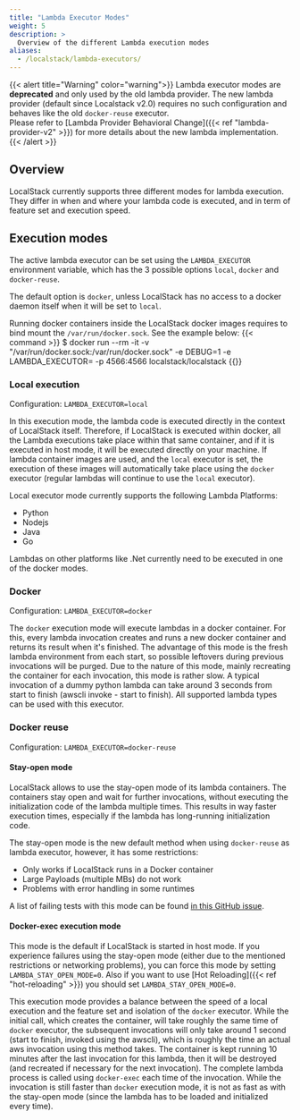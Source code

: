 ```yaml
---
title: "Lambda Executor Modes"
weight: 5
description: >
  Overview of the different Lambda execution modes
aliases:
  - /localstack/lambda-executors/
---
```


{{< alert title="Warning" color="warning">}}
Lambda executor modes are **deprecated** and only used by the old lambda provider.
The new lambda provider (default since Localstack&nbsp;v2.0) requires no such configuration and behaves like the old `docker-reuse` executor.<br>
Please refer to [Lambda Provider Behavioral Change]({{< ref "lambda-provider-v2" >}}) for more details about the new lambda implementation.
{{< /alert >}}

## Overview

LocalStack currently supports three different modes for lambda execution.
They differ in when and where your lambda code is executed, and in term of feature set and execution speed.

## Execution modes

The active lambda executor can be set using the `LAMBDA_EXECUTOR` environment variable, which has the 3 possible options `local`, `docker` and `docker-reuse`.

The default option is `docker`, unless LocalStack has no access to a docker daemon itself when it will be set to `local`.

Running docker containers inside the LocalStack docker images requires to bind mount the `/var/run/docker.sock`. See the example below:
{{< command >}}
$ docker run --rm -it -v "/var/run/docker.sock:/var/run/docker.sock" -e DEBUG=1 -e LAMBDA_EXECUTOR=<mode> -p 4566:4566  localstack/localstack
{{</command >}}


### Local execution

Configuration: `LAMBDA_EXECUTOR=local`

In this execution mode, the lambda code is executed directly in the context of LocalStack itself.
Therefore, if LocalStack is executed within docker, all the Lambda executions take place within that same container, and if it is executed in host mode, it will be executed directly on your machine.
If lambda container images are used, and the `local` executor is set, the execution of these images will automatically take place using the `docker` executor (regular lambdas will continue to use the `local` executor).

Local executor mode currently supports the following Lambda Platforms:
* Python
* Nodejs
* Java
* Go

Lambdas on other platforms like .Net currently need to be executed in one of the docker modes.

### Docker

Configuration: `LAMBDA_EXECUTOR=docker`


The `docker` execution mode will execute lambdas in a docker container.
For this, every lambda invocation creates and runs a new docker container and returns its result when it's finished.
The advantage of this mode is the fresh lambda environment from each start, so possible leftovers during previous invocations will be purged.
Due to the nature of this mode, mainly recreating the container for each invocation, this mode is rather slow.
A typical invocation of a dummy python lambda can take around 3 seconds from start to finish (awscli invoke - start to finish).
All supported lambda types can be used with this executor.

### Docker reuse

Configuration: `LAMBDA_EXECUTOR=docker-reuse`

#### Stay-open mode
LocalStack allows to use the stay-open mode of its lambda containers.
The containers stay open and wait for further invocations, without executing the initialization code of the lambda multiple times.
This results in way faster execution times, especially if the lambda has long-running initialization code.

The stay-open mode is the new default method when using `docker-reuse` as lambda executor, however, it has some restrictions:

* Only works if LocalStack runs in a Docker container
* Large Payloads (multiple MBs) do not work
* Problems with error handling in some runtimes

A list of failing tests with this mode can be found [in this GitHub issue](https://github.com/localstack/localstack/pull/5088).

#### Docker-exec execution mode
This mode is the default if LocalStack is started in host mode.
If you experience failures using the stay-open mode (either due to the mentioned restrictions or networking problems), you can force this mode by setting `LAMBDA_STAY_OPEN_MODE=0`.
Also if you want to use [Hot Reloading]({{< ref "hot-reloading" >}}) you should set `LAMBDA_STAY_OPEN_MODE=0`.

This execution mode provides a balance between the speed of a local execution and the feature set and isolation of the `docker` executor.
While the initial call, which creates the container, will take roughly the same time of `docker` executor, the subsequent invocations will only take around 1 second (start to finish, invoked using the awscli), which is roughly the time an actual aws invocation using this method takes.
The container is kept running 10 minutes after the last invocation for this lambda, then it will be destroyed (and recreated if necessary for the next invocation).
The complete lambda process is called using `docker-exec` each time of the invocation. While the invocation is still faster than `docker` execution mode, it is not as fast as with the stay-open mode (since the lambda has to be loaded and initialized every time).
